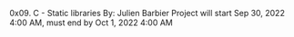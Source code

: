 0x09. C - Static libraries
By: Julien Barbier
Project will start Sep 30, 2022 4:00 AM, must end by Oct 1, 2022 4:00 AM
